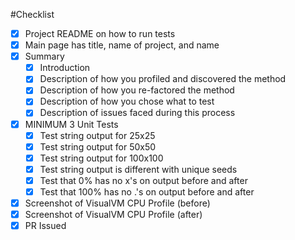 #Checklist

- [x] Project README on how to run tests
- [x] Main page has title, name of project, and name
- [x] Summary
    - [x] Introduction
    - [x] Description of how you profiled and discovered the method
    - [x] Description of how you re-factored the method
    - [x] Description of how you chose what to test
    - [x] Description of issues faced during this process
- [x] MINIMUM 3 Unit Tests
    - [x] Test string output for 25x25
    - [x] Test string output for 50x50
    - [x] Test string output for 100x100
    - [x] Test string output is different with unique seeds
    - [x] Test that 0% has no x's on output before and after
    - [x] Test that 100% has no .'s on output before and after
- [x] Screenshot of VisualVM CPU Profile (before)
- [x] Screenshot of VisualVM CPU Profile (after)
- [x] PR Issued
